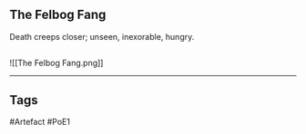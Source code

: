 ## The Felbog Fang
Death creeps closer; unseen, inexorable, hungry.
##
![[The Felbog Fang.png]]

---
## Tags
#Artefact
#PoE1